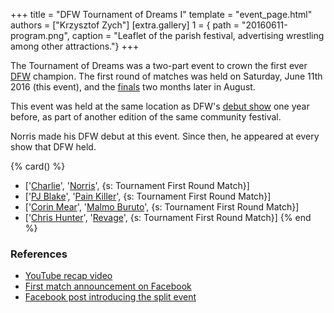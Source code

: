 +++
title = "DFW Tournament of Dreams I"
template = "event_page.html"
authors = ["Krzysztof Zych"]
[extra.gallery]
1 = { path = "20160611-program.png", caption = "Leaflet of the parish festival, advertising wrestling among other attractions."}
+++

The Tournament of Dreams was a two-part event to crown the first ever [DFW](@/o/dfw.md) champion. The first round of matches was held on Saturday, June 11th 2016 (this event), and the [finals](@/e/dfw/2016-08-20-dfw-tournament-of-dreams-2.md) two months later in August.

This event was held at the same location as DFW's [debut show](@/e/dfw/2015-06-20-dfw-showcase.md) one year before, as part of another edition of the same community festival.

Norris made his DFW debut at this event. Since then, he appeared at every show that DFW held.

{% card() %}
- ['[Charlie](@/w/madman-charlie.md)', '[Norris](@/w/isnorr.md)', {s: Tournament First
      Round Match}]
- ['[PJ Blake](@/w/pj-blake.md)', '[Pain Killer](@/w/pain-killer.md)', {s: Tournament
      First Round Match}]
- ['[Corin Mear](@/w/corin-mear.md)', '[Malmo Buruto](@/w/malmo-buruto.md)', {s: Tournament
      First Round Match}]
- ['[Chris Hunter](@/w/chris-hunter.md)', '[Revage](@/w/rafael-kid.md)', {s: Tournament
      First Round Match}]
{% end %}

### References

* [YouTube recap video](https://www.youtube.com/watch?v=60dv7lnc6Ck)
* [First match announcement on Facebook](https://www.facebook.com/photo/?fbid=903509779771707&set=a.659956797460341)
* [Facebook post introducing the split event](https://www.facebook.com/DreamFactoryWrestling/posts/pfbid02PjpfA4nZhFEvNb6PQ3B6oegMq1JiEuwTXD2AiLEU2yDveAVUzVMVpoCk1YEMuminl)
